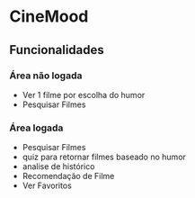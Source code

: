 # CineMood

## Funcionalidades

### Área não logada

* Ver 1 filme por escolha do humor
* Pesquisar Filmes


### Área logada

* Pesquisar Filmes
* quiz para retornar filmes baseado no humor
* analise de histórico
* Recomendação de Filme
* Ver Favoritos